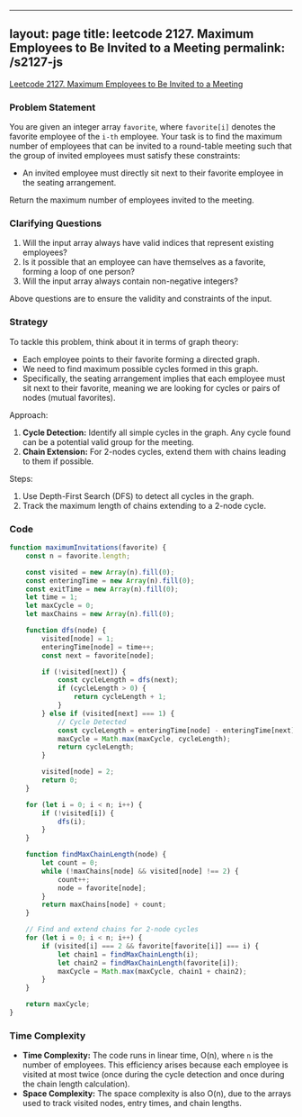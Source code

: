 
---
layout: page
title: leetcode 2127. Maximum Employees to Be Invited to a Meeting
permalink: /s2127-js
---
[Leetcode 2127. Maximum Employees to Be Invited to a Meeting](https://algoadvance.github.io/algoadvance/l2127)
### Problem Statement
You are given an integer array `favorite`, where `favorite[i]` denotes the favorite employee of the `i-th` employee. Your task is to find the maximum number of employees that can be invited to a round-table meeting such that the group of invited employees must satisfy these constraints:
- An invited employee must directly sit next to their favorite employee in the seating arrangement.

Return the maximum number of employees invited to the meeting.

### Clarifying Questions
1. Will the input array always have valid indices that represent existing employees?
2. Is it possible that an employee can have themselves as a favorite, forming a loop of one person?
3. Will the input array always contain non-negative integers?

Above questions are to ensure the validity and constraints of the input.

### Strategy
To tackle this problem, think about it in terms of graph theory:
- Each employee points to their favorite forming a directed graph.
- We need to find maximum possible cycles formed in this graph.
- Specifically, the seating arrangement implies that each employee must sit next to their favorite, meaning we are looking for cycles or pairs of nodes (mutual favorites).

Approach:
1. **Cycle Detection:** Identify all simple cycles in the graph. Any cycle found can be a potential valid group for the meeting.
2. **Chain Extension:** For 2-nodes cycles, extend them with chains leading to them if possible.

Steps:
1. Use Depth-First Search (DFS) to detect all cycles in the graph.
2. Track the maximum length of chains extending to a 2-node cycle.

### Code

```javascript
function maximumInvitations(favorite) {
    const n = favorite.length;

    const visited = new Array(n).fill(0);
    const enteringTime = new Array(n).fill(0);
    const exitTime = new Array(n).fill(0);
    let time = 1;
    let maxCycle = 0;
    let maxChains = new Array(n).fill(0);

    function dfs(node) {
        visited[node] = 1;
        enteringTime[node] = time++;
        const next = favorite[node];

        if (!visited[next]) {
            const cycleLength = dfs(next);
            if (cycleLength > 0) {
                return cycleLength + 1;
            }
        } else if (visited[next] === 1) {
            // Cycle Detected
            const cycleLength = enteringTime[node] - enteringTime[next] + 1;
            maxCycle = Math.max(maxCycle, cycleLength);
            return cycleLength;
        }

        visited[node] = 2;
        return 0;
    }

    for (let i = 0; i < n; i++) {
        if (!visited[i]) {
            dfs(i);
        }
    }

    function findMaxChainLength(node) {
        let count = 0;
        while (!maxChains[node] && visited[node] !== 2) {
            count++;
            node = favorite[node];
        }
        return maxChains[node] + count;
    }

    // Find and extend chains for 2-node cycles
    for (let i = 0; i < n; i++) {
        if (visited[i] === 2 && favorite[favorite[i]] === i) {
            let chain1 = findMaxChainLength(i);
            let chain2 = findMaxChainLength(favorite[i]);
            maxCycle = Math.max(maxCycle, chain1 + chain2);
        }
    }

    return maxCycle;
}
```

### Time Complexity
- **Time Complexity:** The code runs in linear time, O(n), where `n` is the number of employees. This efficiency arises because each employee is visited at most twice (once during the cycle detection and once during the chain length calculation).
- **Space Complexity:** The space complexity is also O(n), due to the arrays used to track visited nodes, entry times, and chain lengths.